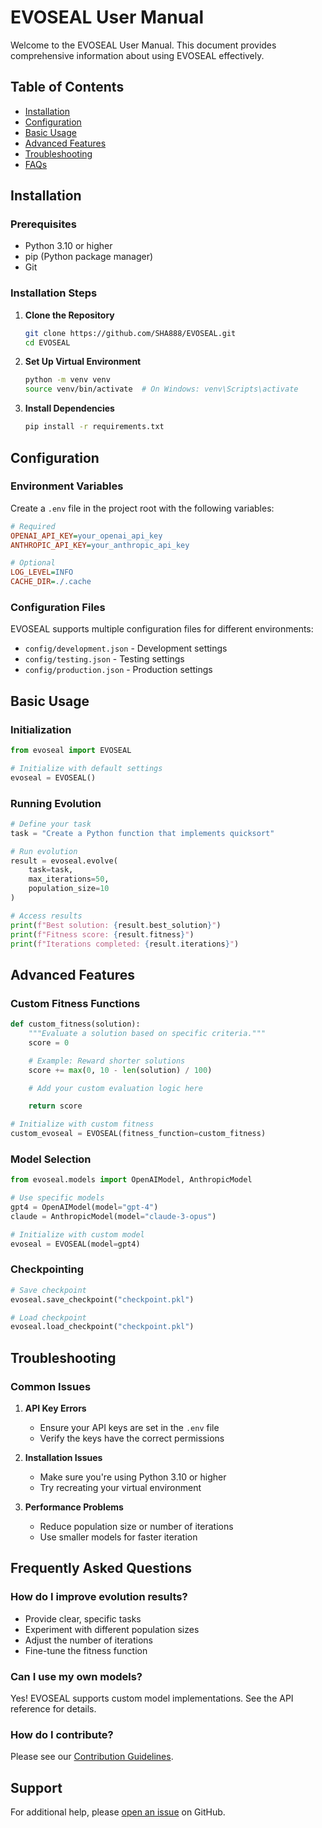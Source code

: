 # EVOSEAL User Manual

Welcome to the EVOSEAL User Manual. This document provides comprehensive information about using EVOSEAL effectively.

## Table of Contents

- [Installation](#installation)
- [Configuration](#configuration)
- [Basic Usage](#basic-usage)
- [Advanced Features](#advanced-features)
- [Troubleshooting](#troubleshooting)
- [FAQs](#frequently-asked-questions)

## Installation

### Prerequisites
- Python 3.10 or higher
- pip (Python package manager)
- Git

### Installation Steps

1. **Clone the Repository**
   ```bash
   git clone https://github.com/SHA888/EVOSEAL.git
   cd EVOSEAL
   ```

2. **Set Up Virtual Environment**
   ```bash
   python -m venv venv
   source venv/bin/activate  # On Windows: venv\Scripts\activate
   ```

3. **Install Dependencies**
   ```bash
   pip install -r requirements.txt
   ```

## Configuration

### Environment Variables

Create a `.env` file in the project root with the following variables:

```ini
# Required
OPENAI_API_KEY=your_openai_api_key
ANTHROPIC_API_KEY=your_anthropic_api_key

# Optional
LOG_LEVEL=INFO
CACHE_DIR=./.cache
```

### Configuration Files

EVOSEAL supports multiple configuration files for different environments:
- `config/development.json` - Development settings
- `config/testing.json` - Testing settings
- `config/production.json` - Production settings

## Basic Usage

### Initialization

```python
from evoseal import EVOSEAL

# Initialize with default settings
evoseal = EVOSEAL()
```

### Running Evolution

```python
# Define your task
task = "Create a Python function that implements quicksort"

# Run evolution
result = evoseal.evolve(
    task=task,
    max_iterations=50,
    population_size=10
)

# Access results
print(f"Best solution: {result.best_solution}")
print(f"Fitness score: {result.fitness}")
print(f"Iterations completed: {result.iterations}")
```

## Advanced Features

### Custom Fitness Functions

```python
def custom_fitness(solution):
    """Evaluate a solution based on specific criteria."""
    score = 0

    # Example: Reward shorter solutions
    score += max(0, 10 - len(solution) / 100)

    # Add your custom evaluation logic here

    return score

# Initialize with custom fitness
custom_evoseal = EVOSEAL(fitness_function=custom_fitness)
```

### Model Selection

```python
from evoseal.models import OpenAIModel, AnthropicModel

# Use specific models
gpt4 = OpenAIModel(model="gpt-4")
claude = AnthropicModel(model="claude-3-opus")

# Initialize with custom model
evoseal = EVOSEAL(model=gpt4)
```

### Checkpointing

```python
# Save checkpoint
evoseal.save_checkpoint("checkpoint.pkl")

# Load checkpoint
evoseal.load_checkpoint("checkpoint.pkl")
```

## Troubleshooting

### Common Issues

1. **API Key Errors**
   - Ensure your API keys are set in the `.env` file
   - Verify the keys have the correct permissions

2. **Installation Issues**
   - Make sure you're using Python 3.10 or higher
   - Try recreating your virtual environment

3. **Performance Problems**
   - Reduce population size or number of iterations
   - Use smaller models for faster iteration

## Frequently Asked Questions

### How do I improve evolution results?
- Provide clear, specific tasks
- Experiment with different population sizes
- Adjust the number of iterations
- Fine-tune the fitness function

### Can I use my own models?
Yes! EVOSEAL supports custom model implementations. See the API reference for details.

### How do I contribute?
Please see our [Contribution Guidelines](https://github.com/SHA888/EVOSEAL/CONTRIBUTING.md).

## Support

For additional help, please [open an issue](https://github.com/SHA888/EVOSEAL/issues) on GitHub.
